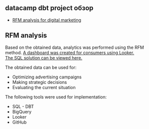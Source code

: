 ## datacamp dbt project обзор

* [RFM analysis for digital marketing](#RFM-analysis)


## RFM analysis
Based on the obtained data, analytics was performed using the RFM method.
[A dashboard was created for consumers using Looker.](https://lookerstudio.google.com/reporting/1fdc9014-ef4a-4bdc-916b-e6b635726da1)
<br>[The SQL solution can be viewed here.](https://github.com/LameSpy/dataeng-zoomcamp_dbt/tree/main/models/adhoc)

The obtained data can be used for:
* Optimizing advertising campaigns
* Making strategic decisions
* Evaluating the current situation

The following tools were used for implementation:
* SQL - DBT
* BigQuery
* Looker
* GitHub





